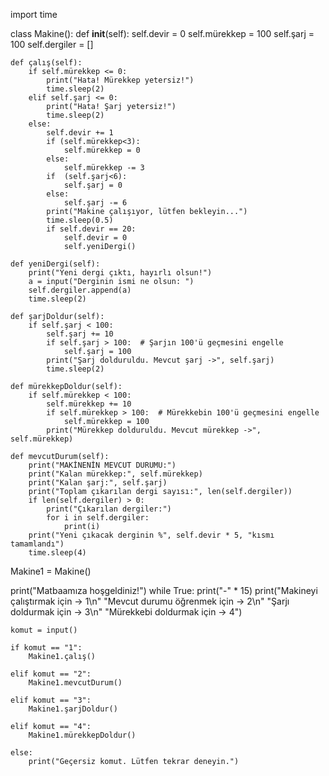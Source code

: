 import time

class Makine():
    def __init__(self):
        self.devir = 0
        self.mürekkep = 100
        self.şarj = 100
        self.dergiler = []

    def çalış(self):
        if self.mürekkep <= 0:
            print("Hata! Mürekkep yetersiz!")
            time.sleep(2)
        elif self.şarj <= 0:
            print("Hata! Şarj yetersiz!")
            time.sleep(2)
        else:
            self.devir += 1
            if (self.mürekkep<3):
                self.mürekkep = 0
            else:
                self.mürekkep -= 3
            if  (self.şarj<6):
                self.şarj = 0
            else:
                self.şarj -= 6
            print("Makine çalışıyor, lütfen bekleyin...")
            time.sleep(0.5)
            if self.devir == 20:
                self.devir = 0
                self.yeniDergi()

    def yeniDergi(self):
        print("Yeni dergi çıktı, hayırlı olsun!")
        a = input("Derginin ismi ne olsun: ")
        self.dergiler.append(a)
        time.sleep(2)

    def şarjDoldur(self):
        if self.şarj < 100:
            self.şarj += 10
            if self.şarj > 100:  # Şarjın 100'ü geçmesini engelle
                self.şarj = 100
            print("Şarj dolduruldu. Mevcut şarj ->", self.şarj)
            time.sleep(2)

    def mürekkepDoldur(self):
        if self.mürekkep < 100:
            self.mürekkep += 10
            if self.mürekkep > 100:  # Mürekkebin 100'ü geçmesini engelle
                self.mürekkep = 100
            print("Mürekkep dolduruldu. Mevcut mürekkep ->", self.mürekkep)

    def mevcutDurum(self):
        print("MAKİNENİN MEVCUT DURUMU:")
        print("Kalan mürekkep:", self.mürekkep)
        print("Kalan şarj:", self.şarj)
        print("Toplam çıkarılan dergi sayısı:", len(self.dergiler))
        if len(self.dergiler) > 0:
            print("Çıkarılan dergiler:")
            for i in self.dergiler:
                print(i)
        print("Yeni çıkacak derginin %", self.devir * 5, "kısmı tamamlandı")
        time.sleep(4)

Makine1 = Makine()

print("Matbaamıza hoşgeldiniz!")
while True:
    print("-" * 15)
    print("Makineyi çalıştırmak için -> 1\n"
          "Mevcut durumu öğrenmek için -> 2\n"
          "Şarjı doldurmak için -> 3\n"
          "Mürekkebi doldurmak için -> 4")

    komut = input()

    if komut == "1":
        Makine1.çalış()

    elif komut == "2":
        Makine1.mevcutDurum()

    elif komut == "3":
        Makine1.şarjDoldur()

    elif komut == "4":
        Makine1.mürekkepDoldur()

    else:
        print("Geçersiz komut. Lütfen tekrar deneyin.")
